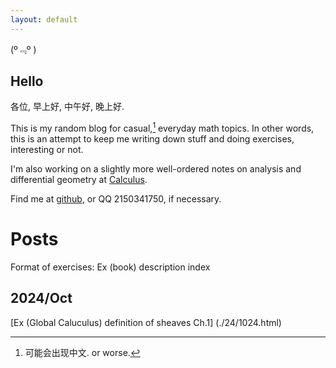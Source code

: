 ```yaml
---
layout: default
---
```


(º﹃º )

## Hello

各位, 早上好, 中午好, 晚上好.

This is my random blog for casual,[^1]
everyday math topics. In other words, this is an attempt to keep me writing down stuff and doing exercises, interesting or not. 

[^1]: 可能会出现中文. or worse.

I'm also working on a slightly more well-ordered notes on analysis and differential geometry at [Calculus](https://github.com/caelestia/Calculus).

Find me at [github](https://github.com/caelestia), or QQ 2150341750, if necessary.

# Posts

Format of exercises: Ex (book) description index

## 2024/Oct

[Ex (Global Caluculus) definition of sheaves Ch.1] (./24/1024.html)